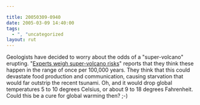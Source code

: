 ```yaml
---

title: 20050309-0940
date: 2005-03-09 14:40:00
tags:
  - ", "uncategorized
layout: rut
---
```


<p> Geologists have decided to worry about
the odds of a "super-volcano" erupting.  "<a href="http://news.bbc.co.uk/2/hi/science/nature/4326987.stm">Experts
weigh super-volcano risks</a>" reports that they think these happen
in the range of once per 100,000 years.  They think that this could
devastate food production and communication, causing starvation
that would far outstrip the recent tsunami.  Oh, and it would drop
global temperatures 5 to 10 degrees Celsius, or about 9 to 18 degrees
Fahrenheit.  Could this be a cure for global warming then? ;-)</p>

